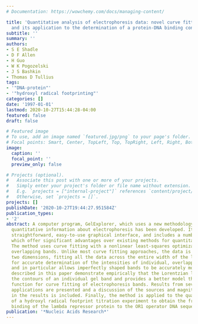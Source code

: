 ```yaml
---
# Documentation: https://wowchemy.com/docs/managing-content/

title: 'Quantitative analysis of electrophoresis data: novel curve fitting methodology
  and its application to the determination of a protein-DNA binding constant'
subtitle: ''
summary: ''
authors:
- S E Shadle
- D F Allen
- H Guo
- W K Pogozelski
- J S Bashkin
- Thomas D Tullius
tags:
- '"DNA-protein"'
- '"hydroxyl radical footprinting"'
categories: []
date: '1997-01-01'
lastmod: 2020-10-27T15:44:28-04:00
featured: false
draft: false

# Featured image
# To use, add an image named `featured.jpg/png` to your page's folder.
# Focal points: Smart, Center, TopLeft, Top, TopRight, Left, Right, BottomLeft, Bottom, BottomRight.
image:
  caption: ''
  focal_point: ''
  preview_only: false

# Projects (optional).
#   Associate this post with one or more of your projects.
#   Simply enter your project's folder or file name without extension.
#   E.g. `projects = ["internal-project"]` references `content/project/deep-learning/index.md`.
#   Otherwise, set `projects = []`.
projects: []
publishDate: '2020-10-27T19:44:27.951584Z'
publication_types:
- '2'
abstract: A computer program, GelExplorer, which uses a new methodology for obtaining
  quantitative information about electrophoresis has been developed. It provides a
  straightforward, easy-to-use graphical interface, and includes a number of features
  which offer significant advantages over existing methods for quantitative gel analysis.
  The method uses curve fitting with a nonlinear least-squares optimization to deconvolute
  overlapping bands. Unlike most curve fitting approaches, the data is treated in
  two dimensions, fitting all the data across the entire width of the lane. This allows
  for accurate determination of the intensities of individual, overlapping bands,
  and in particular allows imperfectly shaped bands to be accurately modeled. Experiments
  described in this paper demonstrate empirically that the Lorentzian lineshape reproduces
  the contours of an individual gel band and provides a better model than the Gaussian
  function for curve fitting of electrophoresis bands. Results from several fitting
  applications are presented and a discussion of the sources and magnitudes of uncertainties
  in the results is included. Finally, the method is applied to the quantitative analysis
  of a hydroxyl radical footprint titration experiment to obtain the free energy of
  binding of the lambda repressor protein to the OR1 operator DNA sequence.
publication: '*Nucleic Acids Research*'
---
```


